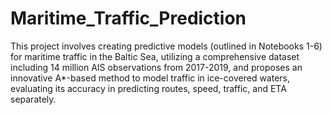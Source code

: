 # Maritime_Traffic_Prediction
 This project involves creating predictive models (outlined in Notebooks 1-6) for maritime traffic in the Baltic Sea, utilizing a comprehensive dataset including 14 million AIS observations from 2017-2019, and proposes an innovative A*-based method to model traffic in ice-covered waters, evaluating its accuracy in predicting routes, speed, traffic, and ETA separately.
